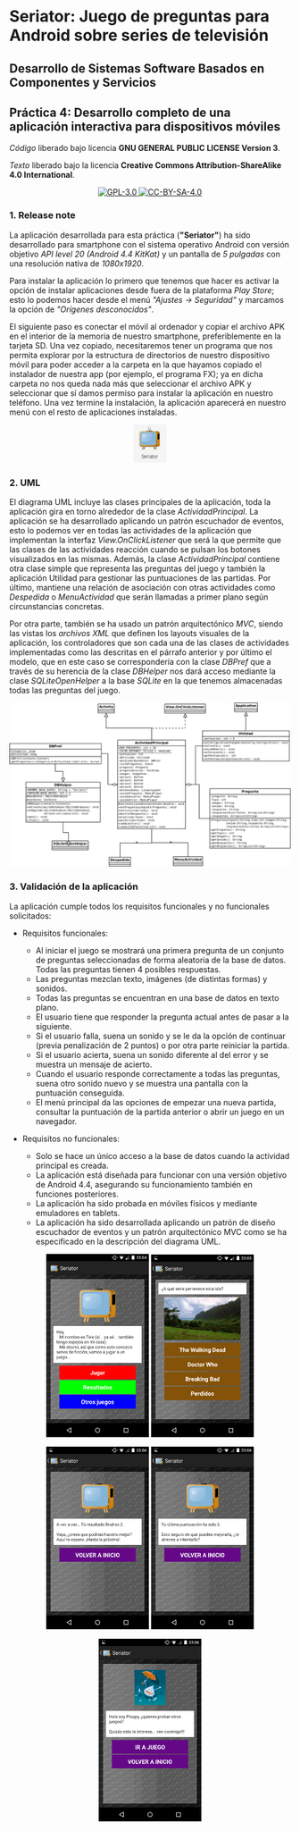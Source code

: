 # Seriator: Juego de preguntas para Android sobre series de televisión
## Desarrollo de Sistemas Software Basados en Componentes y Servicios
## Práctica 4: Desarrollo completo de una aplicación interactiva para dispositivos móviles

_Código_ liberado bajo licencia **GNU GENERAL PUBLIC LICENSE Version 3**.

_Texto_ liberado bajo la licencia **Creative Commons Attribution-ShareAlike 4.0 International**.
<p align="center">
<a href="http://www.gnu.org/licenses/gpl-3.0.html">
<img alt="GPL-3.0" src="https://dl.dropboxusercontent.com/s/t0ylvis7f1stcu7/GPL-3.0.png">
</a>
<a href="https://creativecommons.org/licenses/by-sa/4.0/legalcode">
<img alt="CC-BY-SA-4.0" src="https://dl.dropboxusercontent.com/s/sb421l5usayaigo/CC-BY-SA-4.0.png">
</a>
</p>

### 1. Release note
La aplicación desarrollada para esta práctica (**"Seriator"**) ha sido desarrollado para smartphone con el sistema operativo Android con versión objetivo _API level 20 (Android 4.4 KitKat)_ y un pantalla de _5 pulgadas_ con una resolución nativa de _1080x1920_.

Para instalar la aplicación lo primero que tenemos que hacer es activar la opción de instalar aplicaciones desde fuera de la plataforma _Play Store_; esto lo podemos hacer desde el menú _"Ajustes → Seguridad"_ y marcamos la opción de _"Orígenes desconocidos"_.

El siguiente paso es conectar el móvil al ordenador y copiar el archivo APK en el interior de la memoria de nuestro smartphone, preferiblemente en la tarjeta SD. Una vez copiado, necesitaremos tener un programa que nos permita explorar por la estructura de directorios de nuestro dispositivo móvil para poder acceder a la carpeta en la que hayamos copiado el instalador de nuestra app (por ejemplo, el programa FX); ya en dicha carpeta no nos queda nada más que seleccionar el archivo APK y seleccionar que sí damos permiso para instalar la aplicación en nuestro teléfono. Una vez termine la instalación, la aplicación aparecerá en nuestro menú con el resto de aplicaciones instaladas.
<p align="center">
<img alt="Seriator" src="images/seriator.png">
</p>

### 2. UML
El diagrama UML incluye las clases principales de la aplicación, toda la aplicación gira en torno alrededor de la clase _ActividadPrincipal_. La aplicación se ha desarrollado aplicando un patrón escuchador de eventos, esto lo podemos ver en todas las actividades de la aplicación que implementan la interfaz _View.OnClickListener_ que será la que permite que las clases de las actividades reacción cuando se pulsan los botones visualizados en las mismas. Además, la clase _ActividadPrincipal_ contiene otra clase simple que representa las preguntas del juego y también la aplicación Utilidad para gestionar las puntuaciones de las partidas. Por último, mantiene una relación de asociación con otras actividades como _Despedida_ o _MenuActividad_ que serán llamadas a primer plano según circunstancias concretas.

Por otra parte, también se ha usado un patrón arquitectónico _MVC_, siendo las vistas los _archivos XML_ que definen los layouts visuales de la aplicación, los controladores que son cada una de las clases de actividades implementadas como las descritas en el párrafo anterior y por último el modelo, que en este caso se correspondería con la clase _DBPref_ que a través de su herencia de la clase _DBHelper_ nos dará acceso mediante la clase _SQLiteOpenHelper_ a la base _SQLite_ en la que tenemos almacenadas todas las preguntas del juego.
<p align="center">
<img alt="Seriator" src="images/uml.png">
</p>

### 3. Validación de la aplicación
La aplicación cumple todos los requisitos funcionales y no funcionales solicitados:
- Requisitos funcionales:

  - Al iniciar el juego se mostrará una primera pregunta de un conjunto de preguntas seleccionadas de forma aleatoria de la base de datos. Todas las preguntas tienen 4 posibles respuestas.
  - Las preguntas mezclan texto, imágenes (de distintas formas) y sonidos.
  - Todas las preguntas se encuentran en una base de datos en texto plano.
  - El usuario tiene que responder la pregunta actual antes de pasar a la siguiente.
  - Si el usuario falla, suena un sonido y se le da la opción de continuar (previa penalización de 2 puntos) o por otra parte reiniciar la partida.
  - Si el usuario acierta, suena un sonido diferente al del error y se muestra un mensaje de acierto.
  - Cuando el usuario responde correctamente a todas las preguntas, suena otro sonido nuevo y se muestra una pantalla con la puntuación conseguida.
  - El menú principal da las opciones de empezar una nueva partida, consultar la puntuación de la partida anterior o abrir un juego en un navegador.


- Requisitos no funcionales:

  - Solo se hace un único acceso a la base de datos cuando la actividad principal es creada.
  - La aplicación está diseñada para funcionar con una versión objetivo de Android 4.4, asegurando su funcionamiento también en funciones posteriores.
  - La aplicación ha sido probada en móviles físicos y mediante emuladores en tablets.
  - La aplicación ha sido desarrollada aplicando un patrón de diseño escuchador de eventos y un patrón arquitectónico MVC como se ha especificado en la descripción del diagrama UML.

<p align="center">
<img alt="Seriator" src="images/01.png">
<img alt="Seriator" src="images/02.png">
</p>
<p align="center">
<img alt="Seriator" src="images/03.png">
<img alt="Seriator" src="images/04.png">
</p>
<p align="center">
<img alt="Seriator" src="images/05.png">
</p>
